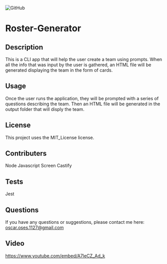 ![GitHub](https://img.shields.io/badge/license-MIT_License-green)

# Roster-Generator

## Description

This is a CLI app that will help the user create a team using prompts. When all the info that was input by the user is gathered, an HTML file will be generated displaying the team in the form of cards.

## Usage

Once the user runs the application, they will be prompted with a series of questions describing the team. Then an HTML file will be generated in the output folder that will disply the team.

## License

This project uses the MIT_License license.

## Contributers

Node
Javascript
Screen Castify

## Tests

Jest

## Questions

If you have any questions or suggestions, please contact me here:
[oscar.oses.1127@gmail.com](oscar.oses.1127@gmail.com)

## Video

https://www.youtube.com/embed/A7leCZ_Ad_k
